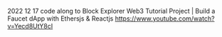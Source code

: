 2022 12 17
code along to Block Explorer Web3 Tutorial Project | Build a Faucet dApp with Ethersjs & Reactjs
https://www.youtube.com/watch?v=Yecd8UtY8cI